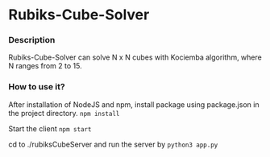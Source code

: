 # Rubiks-Cube-Solver

### Description
Rubiks-Cube-Solver can solve N x N cubes with Kociemba algorithm, where N ranges from 2 to 15.

### How to use it?
After installation of NodeJS and npm, install package using package.json in the project directory.
`npm install`

Start the client 
`npm start`

cd to ./rubiksCubeServer
and run the server by
`python3 app.py`


